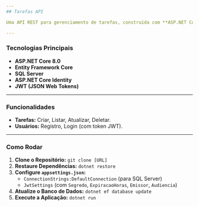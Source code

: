 ```yaml
---
## Tarefas API

Uma API REST para gerenciamento de tarefas, construída com **ASP.NET Core 8.0**. Agora inclui **autenticação de usuários com JWT** e usa **SQL Server** para persistência de dados.

---
```

### Tecnologias Principais

* **ASP.NET Core 8.0**
* **Entity Framework Core**
* **SQL Server**
* **ASP.NET Core Identity**
* **JWT (JSON Web Tokens)**

---
### Funcionalidades

* **Tarefas:** Criar, Listar, Atualizar, Deletar.
* **Usuários:** Registro, Login (com token JWT).

---
### Como Rodar

1.  **Clone o Repositório:** `git clone [URL]`
2.  **Restaure Dependências:** `dotnet restore`
3.  **Configure `appsettings.json`:**
    * `ConnectionStrings:DefaultConnection` (para SQL Server)
    * `JwtSettings` (com `Segredo`, `ExpiracaoHoras`, `Emissor`, `Audiencia`)
4.  **Atualize o Banco de Dados:** `dotnet ef database update`
5.  **Execute a Aplicação:** `dotnet run`
